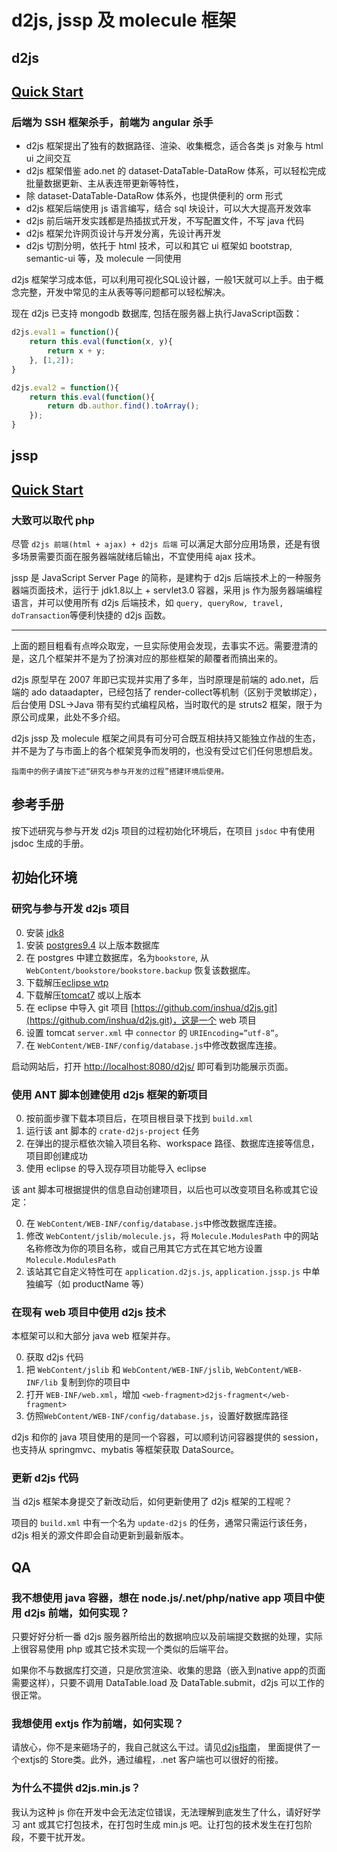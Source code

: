 # d2js, jssp 及 molecule 框架

## d2js 
## [Quick Start](WebContent/guide/d2js.md)
### 后端为 SSH 框架杀手，前端为 angular 杀手

* d2js 框架提出了独有的数据路径、渲染、收集概念，适合各类 js 对象与 html ui 之间交互
* d2js 框架借鉴 ado.net 的 dataset-DataTable-DataRow 体系，可以轻松完成批量数据更新、主从表连带更新等特性，
* 除 dataset-DataTable-DataRow 体系外，也提供便利的 orm 形式
* d2js 框架后端使用 js 语言编写，结合 sql 块设计，可以大大提高开发效率
* d2js 前后端开发实践都是热插拔式开发，不写配置文件，不写 java 代码
* d2js 框架允许网页设计与开发分离，先设计再开发
* d2js 切割分明，依托于 html 技术，可以和其它 ui 框架如 bootstrap, semantic-ui 等，及 molecule 一同使用

d2js 框架学习成本低，可以利用可视化SQL设计器，一般1天就可以上手。由于概念完整，开发中常见的主从表等等问题都可以轻松解决。

现在 d2js 已支持 mongodb 数据库, 包括在服务器上执行JavaScript函数：

```js
d2js.eval1 = function(){
	return this.eval(function(x, y){
		return x + y;
	}, [1,2]);
}

d2js.eval2 = function(){
	return this.eval(function(){
		return db.author.find().toArray(); 
	});
}
```

## jssp 
## [Quick Start](WebContent/guide/jssp.md) 
### 大致可以取代 php

尽管 `d2js 前端(html + ajax) + d2js 后端` 可以满足大部分应用场景，还是有很多场景需要页面在服务器端就绪后输出，不宜使用纯 ajax 技术。

jssp 是 JavaScript Server Page 的简称，是建构于 d2js 后端技术上的一种服务器端页面技术，运行于 jdk1.8以上 + servlet3.0 容器，采用 js 作为服务器端编程语言，并可以使用所有 d2js 后端技术，如 `query, queryRow, travel, doTransaction`等便利快捷的 d2js 函数。

------

上面的题目粗看有点哗众取宠，一旦实际使用会发现，去事实不远。需要澄清的是，这几个框架并不是为了扮演对应的那些框架的颠覆者而搞出来的。

d2js 原型早在 2007 年即已实现并实用了多年，当时原理是前端的 ado.net，后端的 ado dataadapter，已经包括了 render-collect等机制（区别于灵敏绑定），后台使用 DSL->Java 带有契约式编程风格，当时取代的是 struts2 框架，限于为原公司成果，此处不多介绍。

d2js jssp 及 molecule 框架之间具有可分可合既互相扶持又能独立作战的生态，并不是为了与市面上的各个框架竞争而发明的，也没有受过它们任何思想启发。

```
指南中的例子请按下述“研究与参与开发的过程”搭建环境后使用。
```

## 参考手册

按下述研究与参与开发 d2js 项目的过程初始化环境后，在项目 `jsdoc` 中有使用 jsdoc 生成的手册。

## 初始化环境

### 研究与参与开发 d2js 项目
0. 安装  [jdk8](http://www.oracle.com/technetwork/java/javase/downloads/jdk8-downloads-2133151.html)
0. 安装 [postgres9.4](http://www.postgresql.org/) 以上版本数据库
0. 在 postgres 中建立数据库，名为`bookstore`, 从 `WebContent/bookstore/bookstore.backup` 恢复该数据库。
0. 下载解压[eclipse wtp](http://www.eclipse.org/webtools/)
0. 下载解压[tomcat7](http://tomcat.apache.org/download-70.cgi) 或以上版本
0. 在 eclipse 中导入 git 项目 [https://github.com/inshua/d2js.git](https://github.com/inshua/d2js.git)，这是一个 web 项目
0. 设置 tomcat `server.xml` 中 `connector` 的 `URIEncoding=”utf-8”`。
0. 在 `WebContent/WEB-INF/config/database.js`中修改数据库连接。

启动网站后，打开 [http://localhost:8080/d2js/](http://localhost:8080/d2js/) 即可看到功能展示页面。

### 使用 ANT 脚本创建使用 d2js 框架的新项目
0. 按前面步骤下载本项目后，在项目根目录下找到 `build.xml`
0. 运行该 ant 脚本的 `crate-d2js-project` 任务
0. 在弹出的提示框依次输入项目名称、workspace 路径、数据库连接等信息，项目即创建成功
0. 使用 eclipse 的导入现存项目功能导入 eclipse

该 ant 脚本可根据提供的信息自动创建项目，以后也可以改变项目名称或其它设定：

0. 在 `WebContent/WEB-INF/config/database.js`中修改数据库连接。
0. 修改 `WebContent/jslib/molecule.js`，将 `Molecule.ModulesPath` 中的网站名称修改为你的项目名称，或自己用其它方式在其它地方设置`Molecule.ModulesPath`
0. 该站其它自定义特性可在 `application.d2js.js`, `application.jssp.js` 中单独编写（如 productName 等）

### 在现有 web 项目中使用 d2js 技术

本框架可以和大部分 java web 框架并存。

0. 获取 d2js 代码
0. 把 `WebContent/jslib` 和 `WebContent/WEB-INF/jslib`, `WebContent/WEB-INF/lib` 复制到你的项目中
0. 打开 `WEB-INF/web.xml`，增加 `<web-fragment>d2js-fragment</web-fragment>`
0. 仿照`WebContent/WEB-INF/config/database.js`，设置好数据库路径 

d2js 和你的 java 项目使用的是同一个容器，可以顺利访问容器提供的 session，也支持从 springmvc、mybatis 等框架获取 DataSource。

### 更新 d2js 代码

当 d2js 框架本身提交了新改动后，如何更新使用了 d2js 框架的工程呢？

项目的 `build.xml` 中有一个名为 `update-d2js` 的任务，通常只需运行该任务，d2js 相关的源文件即会自动更新到最新版本。

## QA

### 我不想使用 java 容器，想在 node.js/.net/php/native app 项目中使用 d2js 前端，如何实现？

只要好好分析一番 d2js 服务器所给出的数据响应以及前端提交数据的处理，实际上很容易使用 php 或其它技术实现一个类似的后端平台。

如果你不与数据库打交道，只是欣赏渲染、收集的思路（嵌入到native app的页面需要这样），只要不调用 DataTable.load 及 DataTable.submit，d2js 可以工作的很正常。

### 我想使用 extjs 作为前端，如何实现？

请放心，你不是来砸场子的，我自己就这么干过。请见[d2js指南](WebContent/guide/d2js-2.md)， 里面提供了一个extjs的 Store类。此外，通过编程，.net 客户端也可以很好的衔接。

### 为什么不提供 d2js.min.js？

我认为这种 js 你在开发中会无法定位错误，无法理解到底发生了什么，请好好学习 ant 或其它打包技术，在打包时生成 min.js 吧。让打包的技术发生在打包阶段，不要干扰开发。


